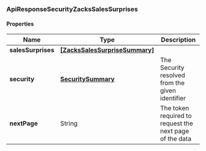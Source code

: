 
[//]: # (CLASS:ApiResponseSecurityZacksSalesSurprises)

[//]: # (KIND:object)

### ApiResponseSecurityZacksSalesSurprises

#### Properties

[//]: # (START_DEFINITION)

Name | Type | Description
------------ | ------------- | -------------
**salesSurprises** | [**[ZacksSalesSurpriseSummary]**](ZacksSalesSurpriseSummary.md) |  &nbsp;
**security** | [**SecuritySummary**](SecuritySummary.md) | The Security resolved from the given identifier &nbsp;
**nextPage** | String | The token required to request the next page of the data &nbsp;

[//]: # (END_DEFINITION)


[//]: # (CONTAINED_CLASS:ZacksSalesSurpriseSummary)


[//]: # (CONTAINED_CLASS:SecuritySummary)





